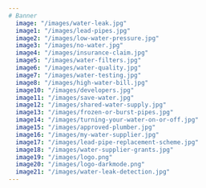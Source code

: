```yaml
---
# Banner
  image: "/images/water-leak.jpg"
  image1: "/images/lead-pipes.jpg"
  image2: "/images/low-water-pressure.jpg"
  image3: "/images/no-water.jpg"
  image4: "/images/insurance-claim.jpg"
  image5: "/images/water-filters.jpg"
  image6: "/images/water-quality.jpg"
  image7: "/images/water-testing.jpg"
  image8: "/images/high-water-bill.jpg"
  image10: "/images/developers.jpg"
  image11: "/images/save-water.jpg"
  image12: "/images/shared-water-supply.jpg"
  image13: "/images/frozen-or-burst-pipes.jpg"
  image14: "/images/turning-your-water-on-or-off.jpg"
  image15: "/images/approved-plumber.jpg"
  image16: "/images/my-water-supplier.jpg"
  image17: "/images/lead-pipe-replacement-scheme.jpg"
  image18: "/images/water-supplier-grants.jpg"
  image19: "/images/logo.png"
  image20: "/images/logo-darkmode.png"
  image21: "/images/water-leak-detection.jpg"
---
```



